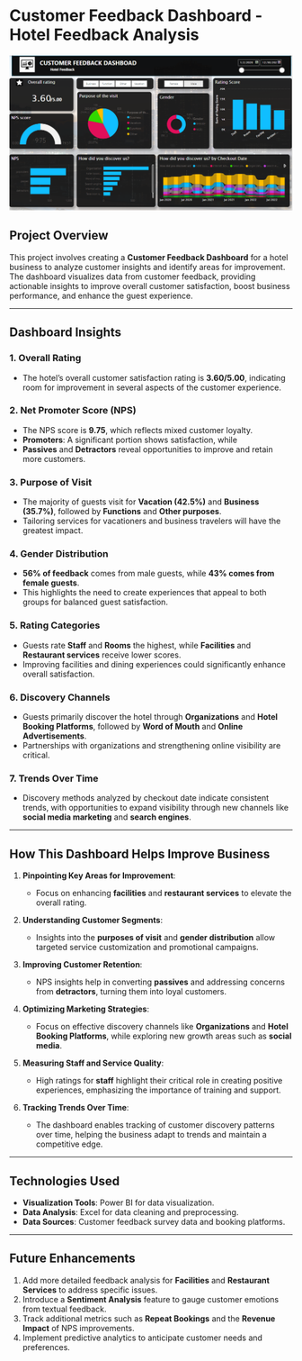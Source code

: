 # **Customer Feedback Dashboard - Hotel Feedback Analysis**

![Customer Feedback Dashboard](./Cr.png)


## **Project Overview**
This project involves creating a **Customer Feedback Dashboard** for a hotel business to analyze customer insights and identify areas for improvement. The dashboard visualizes data from customer feedback, providing actionable insights to improve overall customer satisfaction, boost business performance, and enhance the guest experience. 

---

## **Dashboard Insights**
### **1. Overall Rating**  
- The hotel’s overall customer satisfaction rating is **3.60/5.00**, indicating room for improvement in several aspects of the customer experience.

### **2. Net Promoter Score (NPS)**  
- The NPS score is **9.75**, which reflects mixed customer loyalty.  
- **Promoters**: A significant portion shows satisfaction, while  
- **Passives** and **Detractors** reveal opportunities to improve and retain more customers.

### **3. Purpose of Visit**  
- The majority of guests visit for **Vacation (42.5%)** and **Business (35.7%)**, followed by **Functions** and **Other purposes**.  
- Tailoring services for vacationers and business travelers will have the greatest impact.

### **4. Gender Distribution**  
- **56% of feedback** comes from male guests, while **43% comes from female guests**.  
- This highlights the need to create experiences that appeal to both groups for balanced guest satisfaction.

### **5. Rating Categories**  
- Guests rate **Staff** and **Rooms** the highest, while **Facilities** and **Restaurant services** receive lower scores.  
- Improving facilities and dining experiences could significantly enhance overall satisfaction.

### **6. Discovery Channels**  
- Guests primarily discover the hotel through **Organizations** and **Hotel Booking Platforms**, followed by **Word of Mouth** and **Online Advertisements**.  
- Partnerships with organizations and strengthening online visibility are critical.

### **7. Trends Over Time**  
- Discovery methods analyzed by checkout date indicate consistent trends, with opportunities to expand visibility through new channels like **social media marketing** and **search engines**.

---

## **How This Dashboard Helps Improve Business**
1. **Pinpointing Key Areas for Improvement**:  
   - Focus on enhancing **facilities** and **restaurant services** to elevate the overall rating.

2. **Understanding Customer Segments**:  
   - Insights into the **purposes of visit** and **gender distribution** allow targeted service customization and promotional campaigns.

3. **Improving Customer Retention**:  
   - NPS insights help in converting **passives** and addressing concerns from **detractors**, turning them into loyal customers.

4. **Optimizing Marketing Strategies**:  
   - Focus on effective discovery channels like **Organizations** and **Hotel Booking Platforms**, while exploring new growth areas such as **social media**.

5. **Measuring Staff and Service Quality**:  
   - High ratings for **staff** highlight their critical role in creating positive experiences, emphasizing the importance of training and support.

6. **Tracking Trends Over Time**:  
   - The dashboard enables tracking of customer discovery patterns over time, helping the business adapt to trends and maintain a competitive edge.

---

## **Technologies Used**
- **Visualization Tools**: Power BI for data visualization.
- **Data Analysis**: Excel for data cleaning and preprocessing.
- **Data Sources**: Customer feedback survey data and booking platforms.

---

## **Future Enhancements**
1. Add more detailed feedback analysis for **Facilities** and **Restaurant Services** to address specific issues.  
2. Introduce a **Sentiment Analysis** feature to gauge customer emotions from textual feedback.  
3. Track additional metrics such as **Repeat Bookings** and the **Revenue Impact** of NPS improvements.  
4. Implement predictive analytics to anticipate customer needs and preferences.




